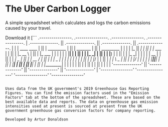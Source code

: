 # The Uber Carbon Logger
A simple spreadsheet which calculates and logs the carbon emissions caused by your travel.

Download it
[```
.----------------.  .----------------.  .----------------.  .----------------.
| .--------------. || .--------------. || .--------------. || .--------------. |
| |  ____  ____  | || |  _________   | || |  _______     | || |  _________   | |
| | |_   ||   _| | || | |_   ___  |  | || | |_   __ \    | || | |_   ___  |  | |
| |   | |__| |   | || |   | |_  \_|  | || |   | |__) |   | || |   | |_  \_|  | |
| |   |  __  |   | || |   |  _|  _   | || |   |  __ /    | || |   |  _|  _   | |
| |  _| |  | |_  | || |  _| |___/ |  | || |  _| |  \ \_  | || |  _| |___/ |  | |
| | |____||____| | || | |_________|  | || | |____| |___| | || | |_________|  | |
| |              | || |              | || |              | || |              | |
| '--------------' || '--------------' || '--------------' || '--------------' |
 '----------------'  '----------------'  '----------------'  '----------------' 
```](http://example.com)

Uses data from the UK government's 2019 Greenhouse Gas Reporting Figures. You can find the emission factors used in the "Emission Factors" tab at the bottom of the spreadsheet. These are based on the best available data and reports. The data on greenhouse gas emission intensities used at present is sourced at present from the UK government greenhouse gas conversion factors for company reporting.  

Developed by Artur Donaldson
